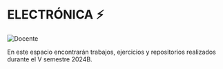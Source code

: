 # ELECTRÓNICA  ⚡
![Docente](https://img.shields.io/badge/Docente-Alvaro_Hernan_Alarcon_Lopez-ffff00.svg?style=for-the-badge&logo=Docente)

En este espacio encontrarán trabajos, ejercicios y repositorios realizados durante el V semestre 2024B.